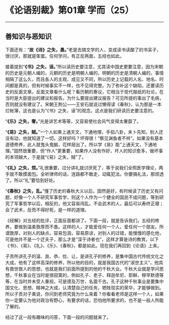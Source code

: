 # 《论语别裁》第01章 学而（25）

------

## 善知识与恶知识

下面还有：“**故《诗》之失，愚。**”老是去搞文学的人，变成读书读酸了的书呆子，很讨厌，那就是笨蛋。任何学问，有正反两面，五经也如此。

接着提到“**《书》之失，诬。**”所以读历史要注意，尤其读中国史更要注意，因为宋朝的历史是元朝人编的，元朝的历史是明朝人编的，明朝的历史是清朝人编的，事情相隔了这么久，而且各人的主观、成见又不同，所以历史上记载的人名、地名、时间都是真的，但有时候事实不一样，也不见得完整。为了弥补这个缺陷，还要读历史的反面文章。反面文章看什么呢？看历朝的奏议，它相当于现代报纸的社论，在当时是大臣提出的建议和报告。为什么要提出建议报告？可见所提的事出了毛病，否则就没有建议了。宋朝王荆公——王安石就说过懒得读《春秋》，认为那是一本烂帐簿，这也是认为“《书》之失，诬”的观念。这点是我们研读历史要注意的。

“**《乐》之失，奢。**”光是讲艺术等等，又容易使社会风气变得太奢靡了。

“**《易》之失，贼。**”一个人如果上通天文，下通地理，手掐八卦，未卜先知，别人还没有动，他就知道了一切，这样好吗？坏得很！“察见渊鱼者不祥”。如果没有基本道德修养，此人就鬼头鬼脑，花样层出了。所以学《易》能“上通天文，下通地理。”固然很重要，但“作人”更重要，如果作人没有作好，坏人的知识愈多，做坏事的本领越大，于是就“《易》之失，贼”了。

“**《礼》之失，烦。**”礼很重要，过分讲礼就讨厌死了，等于说我们全照医学理论，两手就不敢摸面包。全听律师的话，连路都不敢走，动辄犯法。你要搞礼法，那烦透了。所以“礼”要恰到好处。

“**《春秋》之失，乱。**”懂了历史的春秋大义以后，固然是好，有时候读了历史又有问题，好像一个人不研究军事哲学，则这个人作为一个健全的国民不成问题，等到研究了军事哲学以后，相反的，他又容易闯乱。不会武术的人，最后可以寿终正寝；会了武术，反而不得好死，是一样的道理。

《经解》对五经的批评，正面反面都讲了。下面一段，就是告诉我们，五经的修养，要做到温柔敦厚而不愚。这样的人，才能爱任何一个人，爱任何一个朋友。所谓敦厚，对别人的缺点，容易包涵，容易原谅，对别人的过错，能慢慢的感化他，可是他并不是一个迂夫子，那么才是“深于诗者也”，这样才算是诗的教育。以下《书》、《易》、《礼》、《乐》、《春秋》，都是如此。现在我们再回到《论语》上来。

子贡所讲孔子的温、良、恭、俭、让，是讲孔子的修养，是集中国古代传统文化之大成，他有了这样高深的修养，所以他的目的，就是我国古代的“淑世主义”，他具有救世救人的思想，也就是我们前面所提到的他的千秋大业。千秋大业就是学问思想，千秋事业在当时是很寂寞的，例如孔子、老子、释迦牟尼、耶稣、穆罕默德等等，在当时并未受人重视，可是德及万世，名震千古。孔子这种千秋事业是要集中国文化、思想、精神之大成，认清楚自己的任务，牺牲现实的荣华，才能够做到。所以子贡对子禽说，你问到老师究竟为什么来着？你看看老师是这样一个人，如果你一定要认为他对政治有野心，有要求的话，恐怕他所要求的，也不是一般人所能了解的。

经过了这一段有趣味的问答，下面一段的问题就来了。


